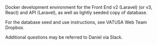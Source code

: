 Docker development environment for the Front End v2 (Laravel) (or v3, React)
and API (Laravel), as well as lightly seeded copy of database.

For the database seed and use instructions, see VATUSA Web Team Dropbox.

Additional questions may be referred to Daniel via Slack.
